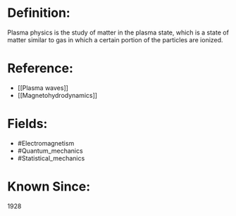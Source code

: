 

# Definition:
Plasma physics is the study of matter in the plasma state, which is a state of matter similar to gas in which a certain portion of the particles are ionized.

# Reference:
- [[Plasma waves]]
- [[Magnetohydrodynamics]]

# Fields: 
- #Electromagnetism
- #Quantum_mechanics
- #Statistical_mechanics

# Known Since:
1928


